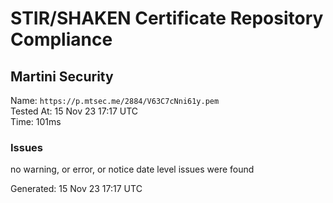 # STIR/SHAKEN Certificate Repository Compliance

## Martini Security

Name: `https://p.mtsec.me/2884/V63C7cNni61y.pem`\
Tested At: 15 Nov 23 17:17 UTC\
Time: 101ms

### Issues

no warning, or error, or notice date level issues were found

Generated: 15 Nov 23 17:17 UTC